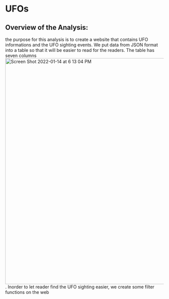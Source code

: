 # UFOs

## Overview of the Analysis:

the purpose for this analysis is to create a website that contains UFO informations and the UFO sighting events. We put data from JSON format into a table so that it will be easier to read for the readers. The table has seven columns <img width="717" alt="Screen Shot 2022-01-14 at 6 13 04 PM" src="https://user-images.githubusercontent.com/92563285/149605106-468a9f79-6a7f-4fd2-8f5f-de4892e02cac.png">. Inorder to let reader find the UFO sighting easier, we create some filter functions on the web 
